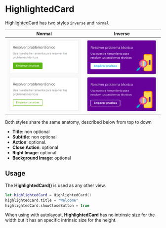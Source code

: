 # HighlightedCard
HighlightedCard has two styles `inverse` and `normal`

|  Normal  |    Inverse    |
|----------|:-------------:|
| ![custom](./docs/images/highlighted-card-normal.png) |  ![custom](./docs/images/highlighted-card-inverse.png) |

Both styles share the same anatomy, described below from top to down

* **Title**: non optional
* **Subtitle**: non optional
* **Action**: optional.
* **Close Action**: optional
* **Right Image**: optional
* **Background Image**: optional

## Usage

The **HighlightedCard()** is used as any other view. 

```swift
let highlightedCard = HighlightedCard()
highlightedCard.title = "Welcome"
highlightedCard.showCloseButton = true
```

When using with autolayout, **HighlightedCard** has no intrinsic size for the width but it has an specific intrinsic size for the height.
